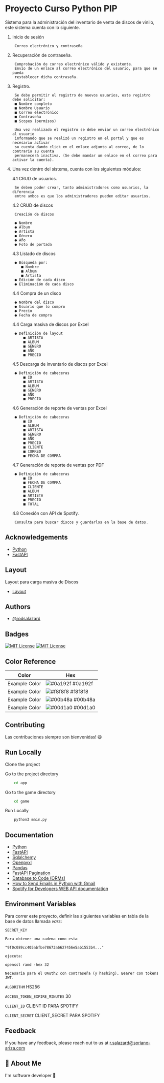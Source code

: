 
# Proyecto Curso Python PIP

Sistema para la administración del inventario de venta de
discos de vinilo, este sistema cuenta con lo siguiente.

1. Inicio de sesión
        
        Correo electrónico y contraseña
        
2. Recuperación de contraseña.
        
        Comprobación de correo electrónico válido y existente.
        Envío de un enlace al correo electrónico del usuario, para que se pueda
        restablecer dicha contraseña.

3. Registro. 
    
        Se debe permitir el registro de nuevos usuarios, este registro debe solicitar:
        ■ Nombre completo
        ■ Nombre Usuario
        ■ Correo electrónico
        ■ Contraseña
        ■ Scopes (permisos)

        Una vez realizado el registro se debe enviar un correo electrónico al usuario 
        informando que se realizó un registro en el portal y que es necesario activar
        su cuenta dando click en el enlace adjunto al correo, de lo contrario su cuenta
        permanecerá inactiva. (Se debe mandar un enlace en el correo para activar la cuenta).

4. Una vez dentro del sistema, cuenta con los siguientes módulos:

    4.1 CRUD de usuarios. 
        
        Se deben poder crear, tanto administradores como usuarios, la diferencia 
        entre ambos es que los administradores pueden editar usuarios.

    4.2 CRUD de discos
        
        Creación de discos
        
        ● Nombre
        ● Álbum
        ● Artista
        ● Género
        ● Año
        ● Foto de portada
    4.3 Listado de discos
        
        ● Búsqueda por: 
           ■ Nombre
           ■ Album 
           ■ Artista
        ● Edición de cada disco
        ● Eliminación de cada disco

    4.4 Compra de un disco

        ● Nombre del disco
        ● Usuario que lo compro
        ● Precio
        ● Fecha de compra
    
    4.4 Carga masiva de discos por Excel

        ● Definición de layout
            ■ ARTISTA	
            ■ ALBUM	
            ■ GENERO	
            ■ AÑO	
            ■ PRECIO

    4.5 Descarga de inventario de discos por Excel

        ● Definición de cabeceras
            ■ ID	
            ■ ARTISTA	
            ■ ALBUM	
            ■ GENERO	
            ■ AÑO	
            ■ PRECIO

    4.6 Generación de reporte de ventas por Excel

        ● Definición de cabeceras
            ■ ID	
            ■ ALBUM	
            ■ ARTISTA	
            ■ GENERO	
            ■ AÑO	
            ■ PRECIO	
            ■ CLIENTE	
            ■ CORREO	
            ■ FECHA DE COMPRA

    4.7 Generación de reporte de ventas por PDF

        ● Definición de cabeceras
            ■ ID	
            ■ FECHA DE COMPRA
            ■ CLIENTE	
            ■ ALBUM	
            ■ ARTISTA	
            ■ PRECIO	
            ■ TOTAL

    4.8 Conexión con API de Spotify.

        Consulta para buscar discos y guardarlos en la base de datos.
         
## Acknowledgements

 - [Python](https://www.python.org/downloads/)
 - [FastAPI](https://fastapi.tiangolo.com/)
 


## Layout

Layout para carga masiva de Discos
- [Layout](https://sorianoarizacom-my.sharepoint.com/:x:/g/personal/r_salazard_soriano-ariza_com/EV3D1FcM9FxGkqKP3gamUzoBwCRIhoFFwT1mN3p8GjAnUA?e=egkAsP)


## Authors

- [@rodsalazard](https://bitbucket.org/rodsalazard)


## Badges

[![MIT License](https://img.shields.io/pypi/pyversions/fastapi?color=green&logo=python)](https://www.python.org/downloads/)
[![MIT License](https://img.shields.io/pypi/v/fastapi?color=%2334D058&label=pypi%20package)](https://pypi.org/project/fastapi/)
## Color Reference

| Color             | Hex                                                                |
| ----------------- | ------------------------------------------------------------------ |
| Example Color | ![#0a192f](https://via.placeholder.com/10/0a192f?text=+) #0a192f |
| Example Color | ![#f8f8f8](https://via.placeholder.com/10/f8f8f8?text=+) #f8f8f8 |
| Example Color | ![#00b48a](https://via.placeholder.com/10/00b48a?text=+) #00b48a |
| Example Color | ![#00d1a0](https://via.placeholder.com/10/00b48a?text=+) #00d1a0 |


## Contributing

Las contribuciones siempre son bienvenidas! 😄



## Run Locally

Clone the project

Go to the project directory

```bash
    cd app
```

Go to the game directory
```bash
    cd game
```

Run Locally
```bash
    python3 main.py
```




## Documentation

 - [Python](https://www.python.org/downloads/)
 - [FastAPI](https://fastapi.tiangolo.com/)
 - [Sqlalchemy](https://www.sqlalchemy.org/)   
 - [Openpyxl](https://openpyxl.readthedocs.io/en/stable/)
 - [Pandas](https://pandas.pydata.org/)
 - [FastAPI Pagination](https://github.com/uriyyo/fastapi-pagination)
 - [Database to Code (ORMs)](https://sqlmodel.tiangolo.com/db-to-code) 
 - [How to Send Emails in Python with Gmail](https://mailtrap.io/blog/python-send-email-gmail/)
 - [Spotify for Developers WEB API documentation ](https://developer.spotify.com/documentation/web-api)


## Environment Variables

Para correr este proyecto, definir las siguientes variables en tabla de la base de datos llamada _vars_:

`SECRET_KEY`

    Para obtener una cadena como esta

    "9f0c089cc405abfbe78673a6627456e5ab1553b4..."
    
    ejecuta:
    
    openssl rand -hex 32

    Necesaria para el OAuth2 con contraseña (y hashing), Bearer con tokens JWT.


`ALGORITHM`
            HS256

`ACCESS_TOKEN_EXPIRE_MINUTES`
            30

`CLIENT_ID`
        CLIENT ID PARA SPOTIFY

`CLIENT_SECRET`
        CLIENT_SECRET PARA SPOTIFY 




## Feedback

If you have any feedback, please reach out to us at r.salazard@soriano-ariza.com


## 🚀 About Me
I'm software developer 🦊

